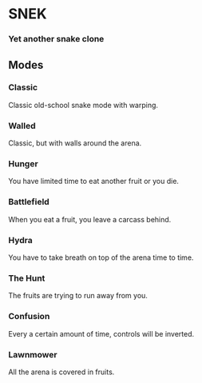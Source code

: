 # SNEK
### Yet another snake clone

## Modes

### Classic
Classic old-school snake mode with warping.

### Walled
Classic, but with walls around the arena.

### Hunger
You have limited time to eat another fruit or you die.

### Battlefield
When you eat a fruit, you leave a carcass behind.

### Hydra
You have to take breath on top of the arena time to time.

### The Hunt
The fruits are trying to run away from you.

### Confusion
Every a certain amount of time, controls will be inverted.

### Lawnmower
All the arena is covered in fruits.